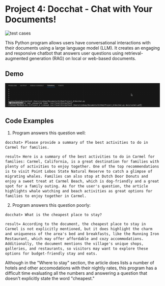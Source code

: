 # Project 4: Docchat - Chat with Your Documents! 

![test cases](https://github.com/lindsay-lew/Project_4/workflows/tests/badge.svg)

This Python program allows users have conversational interactions with their documents using a large language model (LLM). It creates an engaging and responsive chatbot that answers user questions using retrieval-augmented generation (RAG) on local or web-based documents.


## Demo
![GIF](GIF.gif)


## Code Examples 
1. Program answers this question well: 
```
docchat> Please provide a summary of the best activities to do in Carmel for families.
```
```
result= Here is a summary of the best activities to do in Carmel for families: Carmel, California, is a great destination for families with plenty of activities to enjoy together. One of the top recommendations is to visit Point Lobos State Natural Reserve to catch a glimpse of migrating whales. Families can also stop at Dutch Door Donuts and enjoy a sweet treat at Carmel Beach, which is dog-friendly and a great spot for a family outing. As for the user's question, the article highlights whale watching and beach activities as great options for families to enjoy together in Carmel.
```

2. Program answers this question poorly: 
```
docchat> What is the cheapest place to stay?
```
```
result= According to the document, the cheapest place to stay in Carmel is not explicitly mentioned, but it does highlight the charm and uniqueness of the area's bed and breakfasts, like the Running Iron Restaurant, which may offer affordable and cozy accommodations. Additionally, the document mentions the village's unique shops, galleries, and restaurants, so visitors may want to explore these options for budget-friendly stay and eats.
```
Although in the "Where to stay" section, the article does lists a number of hotels and other accomodations with their nightly rates, this program has a difficult time evaluating all the numbers and answering a question that doesn't explicitly state the word "cheapest." 